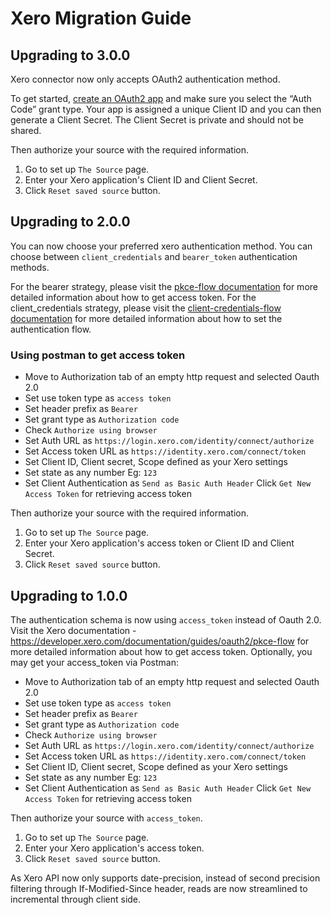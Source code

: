 # Xero Migration Guide

## Upgrading to 3.0.0

Xero connector now only accepts OAuth2 authentication method.

To get started, [create an OAuth2 app](https://developer.xero.com/app/manage) and make sure you select the “Auth Code” grant type. Your app is assigned a unique Client ID and you can then generate a Client Secret. The Client Secret is private and should not be shared.

Then authorize your source with the required information. 
1. Go to set up `The Source` page.
2. Enter your Xero application's Client ID and Client Secret.
3. Click `Reset saved source` button.


## Upgrading to 2.0.0

You can now choose your preferred xero authentication method. You can choose between `client_credentials` and `bearer_token` authentication methods.

For the bearer strategy, please visit the [pkce-flow documentation](https://developer.xero.com/documentation/guides/oauth2/pkce-flow) for more detailed information about how to get access token.
For the client_credentials strategy, please visit the [client-credentials-flow documentation](https://developer.xero.com/documentation/guides/oauth2/custom-connections) for more detailed information about how to set the authentication flow. 

### Using postman to get access token 
- Move to Authorization tab of an empty http request and selected Oauth 2.0
- Set use token type as `access token`
- Set header prefix as `Bearer`
- Set grant type as `Authorization code`
- Check `Authorize using browser`
- Set Auth URL as `https://login.xero.com/identity/connect/authorize`
- Set Access token URL as `https://identity.xero.com/connect/token`
- Set Client ID, Client secret, Scope defined as your Xero settings
- Set state as any number Eg: `123`
- Set Client Authentication as `Send as Basic Auth Header`
  Click `Get New Access Token` for retrieving access token

Then authorize your source with the required information. 
1. Go to set up `The Source` page.
2. Enter your Xero application's access token or Client ID and Client Secret.
3. Click `Reset saved source` button.


## Upgrading to 1.0.0

The authentication schema is now using `access_token` instead of Oauth 2.0. Visit the Xero documentation - https://developer.xero.com/documentation/guides/oauth2/pkce-flow for more detailed information about how to get access token.
Optionally, you may get your access_token via Postman:
- Move to Authorization tab of an empty http request and selected Oauth 2.0
- Set use token type as `access token`
- Set header prefix as `Bearer`
- Set grant type as `Authorization code`
- Check `Authorize using browser`
- Set Auth URL as `https://login.xero.com/identity/connect/authorize`
- Set Access token URL as `https://identity.xero.com/connect/token`
- Set Client ID, Client secret, Scope defined as your Xero settings
- Set state as any number Eg: `123`
- Set Client Authentication as `Send as Basic Auth Header`
Click `Get New Access Token` for retrieving access token

Then authorize your source with `access_token`.
1. Go to set up `The Source` page.
2. Enter your Xero application's access token.
3. Click `Reset saved source` button. 


As Xero API now only supports date-precision, instead of second precision filtering through If-Modified-Since header, reads are now streamlined to incremental through client side.
